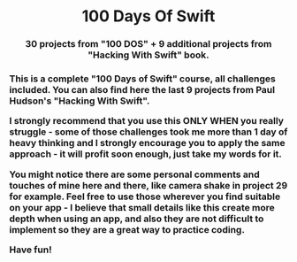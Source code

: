 <h1 align="center">100 Days Of Swift</h1>
  <p align="center">
    <h3 align ="center"> 30 projects from "100 DOS" + 9 additional projects from "Hacking With Swift" book. <h3>
</p>
      </p>
This is a complete "100 Days of Swift" course, all challenges included. You can also find here the last 9 projects from Paul Hudson's "Hacking With Swift".

I strongly recommend that you use this ONLY WHEN you really struggle - some of those challenges took me more than 1 day of heavy thinking and I strongly encourage you to apply the same approach - it will profit soon enough, just take my words for it.

You might notice there are some personal comments and touches of mine here and there, like camera shake in project 29 for example. Feel free to use those wherever you find suitable on your app - I believe that small details like this create more depth when using an app, and also they are not difficult to implement so they are a great way to practice coding.

Have fun!
